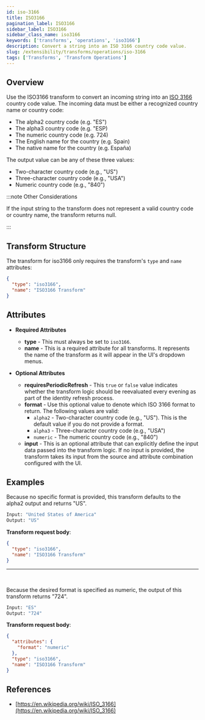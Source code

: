 ```yaml
---
id: iso-3166
title: ISO3166
pagination_label: ISO3166
sidebar_label: ISO3166
sidebar_class_name: iso3166
keywords: ['transforms', 'operations', 'iso3166']
description: Convert a string into an ISO 3166 country code value.
slug: /extensibility/transforms/operations/iso-3166
tags: ['Transforms', 'Transform Operations']
---
```


## Overview

Use the ISO3166 transform to convert an incoming string into an [ISO 3166](https://en.wikipedia.org/wiki/ISO_3166) country code value. The incoming data must be either a recognized country name or country code:

- The alpha2 country code (e.g. "ES")
- The alpha3 country code (e.g. "ESP)
- The numeric country code (e.g. 724)
- The English name for the country (e.g. Spain)
- The native name for the country (e.g. España)

The output value can be any of these three values:

- Two-character country code (e.g., "US")
- Three-character country code (e.g., "USA")
- Numeric country code (e.g., "840")

:::note Other Considerations

If the input string to the transform does not represent a valid country code or country name, the transform returns null.

:::

## Transform Structure

The transform for iso3166 only requires the transform's `type` and `name` attributes:

```json
{
  "type": "iso3166",
  "name": "ISO3166 Transform"
}
```

## Attributes

- **Required Attributes**

  - **type** - This must always be set to `iso3166`.
  - **name** - This is a required attribute for all transforms. It represents the name of the transform as it will appear in the UI's dropdown menus.

- **Optional Attributes**
  - **requiresPeriodicRefresh** - This `true` or `false` value indicates whether the transform logic should be reevaluated every evening as part of the identity refresh process.
  - **format** - Use this optional value to denote which ISO 3166 format to return. The following values are valid:
    - `alpha2` - Two-character country code (e.g., "US"). This is the default value if you do not provide a format.
    - `alpha3` - Three-character country code (e.g., "USA")
    - `numeric` - The numeric country code (e.g., "840")
  - **input** - This is an optional attribute that can explicitly define the input data passed into the transform logic. If no input is provided, the transform takes its input from the source and attribute combination configured with the UI.

## Examples

Because no specific format is provided, this transform defaults to the alpha2 output and returns "US".

```bash
Input: "United States of America"
Output: "US"
```

**Transform request body**:

```json
{
  "type": "iso3166",
  "name": "ISO3166 Transform"
}
```

---

<p>&nbsp;</p>

Because the desired format is specified as numeric, the output of this transform returns "724".

```bash
Input: "ES"
Output: "724"
```

**Transform request body**:

```json
{
  "attributes": {
    "format": "numeric"
  },
  "type": "iso3166",
  "name": "ISO3166 Transform"
}
```

## References

- [https://en.wikipedia.org/wiki/ISO_3166](https://en.wikipedia.org/wiki/ISO_3166)
